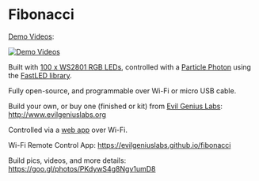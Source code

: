 # Fibonacci

[Demo Videos](https://www.youtube.com/watch?v=E0JwAUGXpuo&index=3&list=PLUYGVM-2vDxLknPGYbSdxxwOq1qUHfaos):

[![Demo Videos](http://img.youtube.com/vi/E0JwAUGXpuo/0.jpg)](https://www.youtube.com/watch?v=E0JwAUGXpuo&index=3&list=PLUYGVM-2vDxLknPGYbSdxxwOq1qUHfaos)

Built with [100 x WS2801 RGB LEDs](https://www.adafruit.com/products/322), controlled with a [Particle Photon](https://store.particle.io/?product=particle-photon) using the [FastLED library](https://github.com/FastLED/FastLED).

Fully open-source, and programmable over Wi-Fi or micro USB cable.

Build your own, or buy one (finished or kit) from [Evil Genius Labs](http://www.evilgeniuslabs.org): http://www.evilgeniuslabs.org

Controlled via a [web app](http://evilgeniuslabs.org/fibonacci) over Wi-Fi.

Wi-Fi Remote Control App: https://evilgeniuslabs.github.io/fibonacci

Build pics, videos, and more details: https://goo.gl/photos/PKdywS4g8Ngv1umD8
